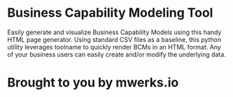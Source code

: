 # Business Capability Modeling Tool

Easily generate and visualize Business Capability Models using this handy HTML page generator. Using standard CSV files as a baseline, this python utility leverages toolname to quickly render BCMs in an HTML format. Any of your business users can easily create and/or modify the underlying data.





# Brought to you by mwerks.io 
